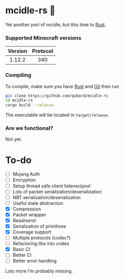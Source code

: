 # mcidle-rs 🦀

Yet another port of mcidle, but this time to [Rust](https://www.rust-lang.org/).

### Supported Minecraft versions
| Version        | Protocol     |
|:-------------:|:-------------:|
| 1.12.2        | 340           |

### Compiling
To compile, make sure you have [Rust](https://www.rust-lang.org/tools/install) and [Git](https://git-scm.com/downloads) then run
```bash
git clone https://github.com/qubard/mcidle-rs
cd mcidle-rs
cargo build --release
```

The executable will be located in `target/release`.

### Are we functional?
Not yet.

# To-do
- [ ] Mojang Auth
- [ ] Encryption
- [ ] Setup thread safe client listener/pool
- [ ] Lots of packet serialization/deserialization
- [ ] NBT serialization/deserialization
- [ ] Useful state abstraction
- [x] Compression
- [x] Packet wrapper
- [x] Read/send 
- [x] Serialization of primitives
- [x] Coverage support
- [ ] Multiple protocols (codec?)
- [ ] Refactoring libs into crates
- [x] Basic CI
- [ ] Better CI
- [ ] Better error handling

Lots more I'm probably missing.
